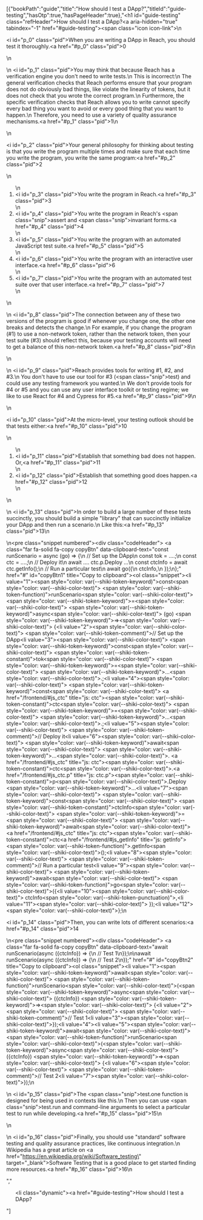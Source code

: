 [{"bookPath":"guide","title":"How should I test a DApp?","titleId":"guide-testing","hasOtp":true,"hasPageHeader":true},"<h1 id=\"guide-testing\" class=\"refHeader\">How should I test a DApp?<a aria-hidden=\"true\" tabindex=\"-1\" href=\"#guide-testing\"><span class=\"icon icon-link\"></span></a></h1>\n<p><i id=\"p_0\" class=\"pid\"></i>When you are writing a DApp in Reach, you should test it thoroughly.<a href=\"#p_0\" class=\"pid\">0</a></p>\n<p>\n  <i id=\"p_1\" class=\"pid\"></i>You may think that because Reach has a verification engine you don't need to write tests.\n  This is incorrect:\n  The general verification checks that Reach performs ensure that your program does not do obviously bad things, like violate the linearity of tokens, but it does not check that you wrote the correct program.\n  Furthermore, the specific verification checks that Reach allows you to write cannot specify every bad thing you want to avoid or every good thing that you want to happen.\n  Therefore, you need to use a variety of quality assurance mechanisms.<a href=\"#p_1\" class=\"pid\">1</a>\n</p>\n<p><i id=\"p_2\" class=\"pid\"></i>Your general philosophy for thinking about testing is that you write the program multiple times and make sure that each time you write the program, you write the same program:<a href=\"#p_2\" class=\"pid\">2</a></p>\n<ol>\n  <li><i id=\"p_3\" class=\"pid\"></i>You write the program in Reach.<a href=\"#p_3\" class=\"pid\">3</a></li>\n  <li><i id=\"p_4\" class=\"pid\"></i>You write the program in Reach's <span class=\"snip\">assert</span> and <span class=\"snip\">invariant</span> forms.<a href=\"#p_4\" class=\"pid\">4</a></li>\n  <li><i id=\"p_5\" class=\"pid\"></i>You write the program with an automated JavaScript test suite.<a href=\"#p_5\" class=\"pid\">5</a></li>\n  <li><i id=\"p_6\" class=\"pid\"></i>You write the program with an interactive user interface.<a href=\"#p_6\" class=\"pid\">6</a></li>\n  <li><i id=\"p_7\" class=\"pid\"></i>You write the program with an automated test suite over that user interface.<a href=\"#p_7\" class=\"pid\">7</a></li>\n</ol>\n<p>\n  <i id=\"p_8\" class=\"pid\"></i>The connection between any of these two versions of the program is good if whenever you change one, the other one breaks and detects the change.\n  For example, if you change the program (#1) to use a non-network token, rather than the network token, then your test suite (#3) should reflect this, because your testing accounts will need to get a balance of this non-network token.<a href=\"#p_8\" class=\"pid\">8</a>\n</p>\n<p>\n  <i id=\"p_9\" class=\"pid\"></i>Reach provides tools for writing #1, #2, and #3.\n  You don't have to use our tool for #3 (<span class=\"snip\">test</span>) and could use any testing framework you wanted.\n  We don't provide tools for #4 or #5 and you can use any user interface toolkit or testing regime; we like to use React for #4 and Cypress for #5.<a href=\"#p_9\" class=\"pid\">9</a>\n</p>\n<p><i id=\"p_10\" class=\"pid\"></i>At the micro-level, your testing outlook should be that tests either:<a href=\"#p_10\" class=\"pid\">10</a></p>\n<ol>\n  <li><i id=\"p_11\" class=\"pid\"></i>Establish that something bad does not happen. Or,<a href=\"#p_11\" class=\"pid\">11</a></li>\n  <li><i id=\"p_12\" class=\"pid\"></i>Establish that something good does happen.<a href=\"#p_12\" class=\"pid\">12</a></li>\n</ol>\n<p>\n  <i id=\"p_13\" class=\"pid\"></i>In order to build a large number of these tests succinctly, you should build a simple \"library\" that can succinctly initialize your DApp and then run a scenario.\n  Like this:<a href=\"#p_13\" class=\"pid\">13</a>\n</p>\n<pre class=\"snippet numbered\"><div class=\"codeHeader\">&nbsp;<a class=\"far fa-solid fa-copy copyBtn\" data-clipboard-text=\"const runScenario = async (go) => {\n  // Set up the DApp\n  const tok = ....;\n  const ctc = ....;\n  // Deploy it\n  await .... ctc.p.Deploy ...\n  const ctcInfo = await ctc.getInfo();\n  // Run a particular test\n  await go({\n    ctcInfo,\n  });\n};\" href=\"#\" id=\"copyBtn1\" title=\"Copy to clipboard\"></a></div><ol class=\"snippet\"><li value=\"1\"><span style=\"color: var(--shiki-token-keyword)\">const</span><span style=\"color: var(--shiki-color-text)\"> </span><span style=\"color: var(--shiki-token-function)\">runScenario</span><span style=\"color: var(--shiki-color-text)\"> </span><span style=\"color: var(--shiki-token-keyword)\">=</span><span style=\"color: var(--shiki-color-text)\"> </span><span style=\"color: var(--shiki-token-keyword)\">async</span><span style=\"color: var(--shiki-color-text)\"> (go) </span><span style=\"color: var(--shiki-token-keyword)\">=&gt;</span><span style=\"color: var(--shiki-color-text)\"> {</span></li><li value=\"2\"><span style=\"color: var(--shiki-color-text)\">  </span><span style=\"color: var(--shiki-token-comment)\">// Set up the DApp</span></li><li value=\"3\"><span style=\"color: var(--shiki-color-text)\">  </span><span style=\"color: var(--shiki-token-keyword)\">const</span><span style=\"color: var(--shiki-color-text)\"> </span><span style=\"color: var(--shiki-token-constant)\">tok</span><span style=\"color: var(--shiki-color-text)\"> </span><span style=\"color: var(--shiki-token-keyword)\">=</span><span style=\"color: var(--shiki-color-text)\"> </span><span style=\"color: var(--shiki-token-keyword)\">...</span><span style=\"color: var(--shiki-color-text)\">.;</span></li><li value=\"4\"><span style=\"color: var(--shiki-color-text)\">  </span><span style=\"color: var(--shiki-token-keyword)\">const</span><span style=\"color: var(--shiki-color-text)\"> </span><a href=\"/frontend/#js_ctc\" title=\"js: ctc\"><span style=\"color: var(--shiki-token-constant)\">ctc</span></a><span style=\"color: var(--shiki-color-text)\"> </span><span style=\"color: var(--shiki-token-keyword)\">=</span><span style=\"color: var(--shiki-color-text)\"> </span><span style=\"color: var(--shiki-token-keyword)\">...</span><span style=\"color: var(--shiki-color-text)\">.;</span></li><li value=\"5\"><span style=\"color: var(--shiki-color-text)\">  </span><span style=\"color: var(--shiki-token-comment)\">// Deploy it</span></li><li value=\"6\"><span style=\"color: var(--shiki-color-text)\">  </span><span style=\"color: var(--shiki-token-keyword)\">await</span><span style=\"color: var(--shiki-color-text)\"> </span><span style=\"color: var(--shiki-token-keyword)\">...</span><span style=\"color: var(--shiki-color-text)\">. </span><a href=\"/frontend/#js_ctc\" title=\"js: ctc\"><span style=\"color: var(--shiki-token-constant)\">ctc</span></a><span style=\"color: var(--shiki-color-text)\">.</span><a href=\"/frontend/#js_ctc.p\" title=\"js: ctc.p\"><span style=\"color: var(--shiki-token-constant)\">p</span></a><span style=\"color: var(--shiki-color-text)\">.Deploy </span><span style=\"color: var(--shiki-token-keyword)\">...</span></li><li value=\"7\"><span style=\"color: var(--shiki-color-text)\">  </span><span style=\"color: var(--shiki-token-keyword)\">const</span><span style=\"color: var(--shiki-color-text)\"> </span><span style=\"color: var(--shiki-token-constant)\">ctcInfo</span><span style=\"color: var(--shiki-color-text)\"> </span><span style=\"color: var(--shiki-token-keyword)\">=</span><span style=\"color: var(--shiki-color-text)\"> </span><span style=\"color: var(--shiki-token-keyword)\">await</span><span style=\"color: var(--shiki-color-text)\"> </span><a href=\"/frontend/#js_ctc\" title=\"js: ctc\"><span style=\"color: var(--shiki-token-constant)\">ctc</span></a><a href=\"/frontend/#js_getInfo\" title=\"js: getInfo\"><span style=\"color: var(--shiki-token-function)\">.getInfo</span></a><span style=\"color: var(--shiki-color-text)\">();</span></li><li value=\"8\"><span style=\"color: var(--shiki-color-text)\">  </span><span style=\"color: var(--shiki-token-comment)\">// Run a particular test</span></li><li value=\"9\"><span style=\"color: var(--shiki-color-text)\">  </span><span style=\"color: var(--shiki-token-keyword)\">await</span><span style=\"color: var(--shiki-color-text)\"> </span><span style=\"color: var(--shiki-token-function)\">go</span><span style=\"color: var(--shiki-color-text)\">({</span></li><li value=\"10\"><span style=\"color: var(--shiki-color-text)\">    ctcInfo</span><span style=\"color: var(--shiki-token-punctuation)\">,</span></li><li value=\"11\"><span style=\"color: var(--shiki-color-text)\">  });</span></li><li value=\"12\"><span style=\"color: var(--shiki-color-text)\">};</span></li></ol></pre>\n<p><i id=\"p_14\" class=\"pid\"></i>Then, you can write lots of different scenarios:<a href=\"#p_14\" class=\"pid\">14</a></p>\n<pre class=\"snippet numbered\"><div class=\"codeHeader\">&nbsp;<a class=\"far fa-solid fa-copy copyBtn\" data-clipboard-text=\"await runScenario(async ({ctcInfo}) => {\n  // Test 1\n});\n\nawait runScenario(async ({ctcInfo}) => {\n  // Test 2\n});\" href=\"#\" id=\"copyBtn2\" title=\"Copy to clipboard\"></a></div><ol class=\"snippet\"><li value=\"1\"><span style=\"color: var(--shiki-token-keyword)\">await</span><span style=\"color: var(--shiki-color-text)\"> </span><span style=\"color: var(--shiki-token-function)\">runScenario</span><span style=\"color: var(--shiki-color-text)\">(</span><span style=\"color: var(--shiki-token-keyword)\">async</span><span style=\"color: var(--shiki-color-text)\"> ({ctcInfo}) </span><span style=\"color: var(--shiki-token-keyword)\">=&gt;</span><span style=\"color: var(--shiki-color-text)\"> {</span></li><li value=\"2\"><span style=\"color: var(--shiki-color-text)\">  </span><span style=\"color: var(--shiki-token-comment)\">// Test 1</span></li><li value=\"3\"><span style=\"color: var(--shiki-color-text)\">});</span></li><li value=\"4\"></li><li value=\"5\"><span style=\"color: var(--shiki-token-keyword)\">await</span><span style=\"color: var(--shiki-color-text)\"> </span><span style=\"color: var(--shiki-token-function)\">runScenario</span><span style=\"color: var(--shiki-color-text)\">(</span><span style=\"color: var(--shiki-token-keyword)\">async</span><span style=\"color: var(--shiki-color-text)\"> ({ctcInfo}) </span><span style=\"color: var(--shiki-token-keyword)\">=&gt;</span><span style=\"color: var(--shiki-color-text)\"> {</span></li><li value=\"6\"><span style=\"color: var(--shiki-color-text)\">  </span><span style=\"color: var(--shiki-token-comment)\">// Test 2</span></li><li value=\"7\"><span style=\"color: var(--shiki-color-text)\">});</span></li></ol></pre>\n<p>\n  <i id=\"p_15\" class=\"pid\"></i>The <span class=\"snip\">test.one</span> function is designed for being used in contexts like this.\n  Then you can use <span class=\"snip\">test.run</span> and command-line arguments to select a particular test to run while developing.<a href=\"#p_15\" class=\"pid\">15</a>\n</p>\n<p>\n  <i id=\"p_16\" class=\"pid\"></i>Finally, you should use \"standard\" software testing and quality assurance practices, like continuous integration.\n  Wikipedia has a great article on <a href=\"https://en.wikipedia.org/wiki/Software_testing\" target=\"_blank\">Software Testing</a> that is a good place to get started finding more resources.<a href=\"#p_16\" class=\"pid\">16</a>\n</p>","<ul><li class=\"dynamic\"><a href=\"#guide-testing\">How should I test a DApp?</a></li></ul>"]